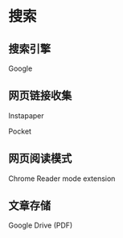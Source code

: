 # 搜索

## 搜索引擎

Google

## 网页链接收集

Instapaper

Pocket

## 网页阅读模式

Chrome Reader mode extension

## 文章存储

Google Drive (PDF)